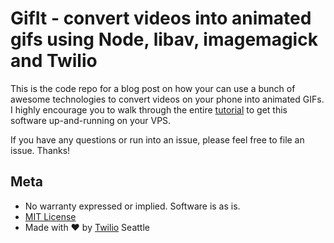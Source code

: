# GifIt - convert videos into animated gifs using Node, libav, imagemagick and Twilio

This is the code repo for a blog post on how your can use a bunch of awesome technologies to convert videos on your phone into animated GIFs. I highly encourage you to walk through the entire [tutorial](http://twilio.com/blog/2014/10/convert-videos-on-your-phone-into-animated-gifs-using-node-libav-and-imagemagick.html) to get this software up-and-running on your VPS.

If you have any questions or run into an issue, please feel free to file an issue. Thanks!

## Meta 

* No warranty expressed or implied.  Software is as is.
* [MIT License](http://www.opensource.org/licenses/mit-license.html)
* Made with ♥ by [Twilio](http://www.twilio.com) Seattle
